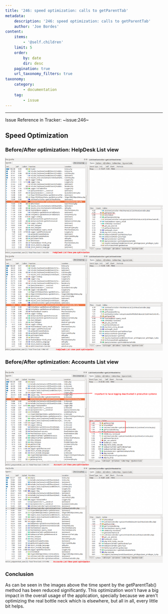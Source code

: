 ```yaml
---
title: '246: speed optimization: calls to getParentTab'
metadata:
    description: '246: speed optimization: calls to getParentTab'
    author: 'Joe Bordes'
content:
    items:
        - '@self.children'
    limit: 5
    order:
        by: date
        dir: desc
    pagination: true
    url_taxonomy_filters: true
taxonomy:
    category:
        - documentation
    tag:
        - issue
---
```

---

Issue Reference in Tracker: ~issue:246~

## Speed Optimization
### Before/After optimization: HelpDesk List view
![](optimize_getparenttab_pre_hd.png?width=100%)
![](optimize_getparenttab_pst_hd.png?width=100%)

### Before/After optimization: Accounts List view
![](optimize_getparenttab_pre_acc.png?width=100%)
![](optimize_getparenttab_pst_acc.png?width=100%)

### Conclusion
As can be seen in the images above the time spent by the getParentTab() method has been reduced significantly. This optimization won't have a big impact in the overall usage of the application, specially because we aren't optimizing the real bottle neck which is elsewhere, but all in all, every little bit helps.